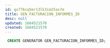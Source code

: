 ```yaml
---
id: gs776cq5mr13lk3im25ax7m
title: GEN_FACTURACION_INFORMES_ID
desc: null
updated: 1684521570
created: 1684521570
---
```



```sql
 CREATE GENERATOR GEN_FACTURACION_INFORMES_ID;
```
